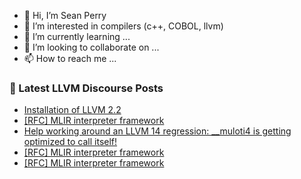 - 👋 Hi, I’m Sean Perry
- 👀 I’m interested in compilers (c++, COBOL, llvm)
- 🌱 I’m currently learning ...
- 💞️ I’m looking to collaborate on ...
- 📫 How to reach me ...

<!---
s66perry/s66perry is a ✨ special ✨ repository because its `README.md` (this file) appears on your GitHub profile.
You can click the Preview link to take a look at your changes.
--->
### 📕 Latest LLVM Discourse Posts

<!-- DISCOURSE-LLVM:START -->
- [Installation of LLVM 2.2](https://discourse.llvm.org/t/installation-of-llvm-2-2/63616#post_1)
- [[RFC] MLIR interpreter framework](https://discourse.llvm.org/t/rfc-mlir-interpreter-framework/63567#post_20)
- [Help working around an LLVM 14 regression: __muloti4 is getting optimized to call itself!](https://discourse.llvm.org/t/help-working-around-an-llvm-14-regression-muloti4-is-getting-optimized-to-call-itself/63615#post_1)
- [[RFC] MLIR interpreter framework](https://discourse.llvm.org/t/rfc-mlir-interpreter-framework/63567#post_19)
- [[RFC] MLIR interpreter framework](https://discourse.llvm.org/t/rfc-mlir-interpreter-framework/63567#post_18)
<!-- DISCOURSE-LLVM:END -->
